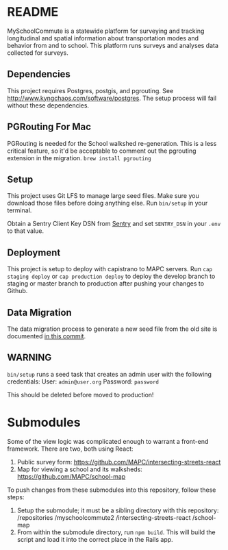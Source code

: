 # README

MySchoolCommute is a statewide platform for surveying and tracking longitudinal and spatial information about transportation modes and behavior from and to school. This platform runs surveys and analyses data collected for surveys.  

## Dependencies
This project requires Postgres, postgis, and pgrouting. See http://www.kyngchaos.com/software/postgres. The setup process will fail without these dependencies.

## PGRouting For Mac
PGRouting is needed for the School walkshed re-generation. This is a less critical feature, so it'd be acceptable to comment out the pgrouting extension in the migration. 
`brew install pgrouting`

## Setup
This project uses Git LFS to manage large seed files. Make sure you download those files before doing anything else.
Run `bin/setup` in your terminal.

Obtain a Sentry Client Key DSN from [Sentry](https://sentry.io/settings/metropolitan-area-planning-cou/my-school-commute-2/keys/) and set `SENTRY_DSN` in your `.env` to that value.

## Deployment
This project is setup to deploy with capistrano to MAPC servers. Run `cap staging deploy` or `cap production deploy` to deploy the develop branch to staging or master branch to production after pushing your changes to Github. 

## Data Migration
The data migration process to generate a new seed file from the old site is documented [in this commit](https://github.com/MAPC/myschoolcommute2/commit/1fe57646446be2779203b97c5347c3f9dc5e6af4).

## WARNING
`bin/setup` runs a seed task that creates an admin user with the following credentials: 
User: `admin@user.org`
Password: `password`

This should be deleted before moved to production!

# Submodules
Some of the view logic was complicated enough to warrant a front-end framework. There are two, both using React:
1. Public survey form: https://github.com/MAPC/intersecting-streets-react
2. Map for viewing a school and its walksheds: https://github.com/MAPC/school-map

To push changes from these submodules into this repository, follow these steps:
1. Setup the submodule; it must be a sibling directory with this repository:
  /repositories
     /myschoolcommute2
     /intersecting-streets-react
     /school-map
2. From within the submodule directory, run `npm build`. This will build the script and load it into the correct place in the Rails app.

